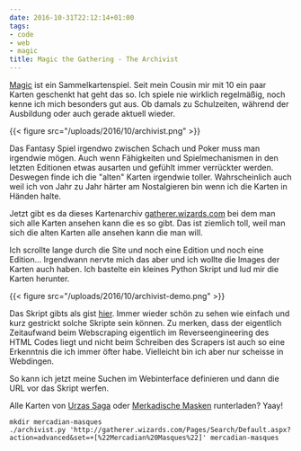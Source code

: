 ```yaml
---
date: 2016-10-31T22:12:14+01:00
tags:
- code
- web
- magic
title: Magic the Gathering - The Archivist
---
```


[Magic](http://magic.wizards.com) ist ein Sammelkartenspiel. Seit mein Cousin mir
mit 10 ein paar Karten geschenkt hat geht das so. Ich spiele nie wirklich
regelmäßig, noch kenne ich mich besonders gut aus. Ob damals zu
Schulzeiten, während der Ausbildung oder auch gerade aktuell wieder.

{{< figure src="/uploads/2016/10/archivist.png" >}}

Das Fantasy Spiel irgendwo zwischen Schach und Poker muss man irgendwie
mögen. Auch wenn Fähigkeiten und Spielmechanismen in den letzten Editionen
etwas ausarten und gefühlt immer verrückter werden. Deswegen finde ich die
"alten" Karten irgendwie toller. Wahrscheinlich auch weil ich von Jahr zu
Jahr härter am Nostalgieren bin wenn ich die Karten in Händen halte.

Jetzt gibt es da dieses Kartenarchiv
[gatherer.wizards.com](https://gatherer.wizards.com) bei dem man sich alle
Karten ansehen kann die es so gibt. Das ist ziemlich toll, weil man sich
die alten Karten alle ansehen kann die man will.

Ich scrollte lange durch die Site und noch eine Edition und noch eine
Edition... Irgendwann nervte mich das aber und ich wollte die Images der
Karten auch haben. Ich bastelte ein kleines Python Skript und lud mir
die Karten herunter.

{{< figure src="/uploads/2016/10/archivist-demo.png" >}}

Das Skript gibts als gist
[hier](https://gist.github.com/noqqe/b0f4b24649f62154bc9f307cd867842e).
Immer wieder schön zu sehen wie einfach und kurz gestrickt solche Skripte
sein können. Zu merken, dass der eigentlich Zeitaufwand beim Webscraping
eigentlich im Reverseengineering des HTML Codes liegt und nicht beim
Schreiben des Scrapers ist auch so eine Erkenntnis die ich immer öfter
habe. Vielleicht bin ich aber nur scheisse in Webdingen.

So kann ich jetzt meine Suchen im Webinterface definieren und dann die URL
vor das Skript werfen.

Alle Karten von [Urzas Saga](https://en.wikipedia.org/wiki/Urza_block) oder
[Merkadische Masken](http://magic.wizards.com/de/game-info/products/card-set-archive/mercadian-masques)
runterladen? Yaay!

    mkdir mercadian-masques
    ./archivist.py 'http://gatherer.wizards.com/Pages/Search/Default.aspx?action=advanced&set=+[%22Mercadian%20Masques%22]' mercadian-masques

